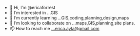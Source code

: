 - 👋 Hi, I’m @ericaforrest
- 👀 I’m interested in ...GIS
- 🌱 I’m currently learning ...GIS,coding,planning,design,maps
- 💞️ I’m looking to collaborate on ...maps,GIS,planning,site plans.
- 📫 How to reach me ...erica.ayla@gmail.com

<!---
ericaforrest/ericaforrest is a ✨ special ✨ repository because its `README.md` (this file) appears on your GitHub profile.
You can click the Preview link to take a look at your changes.
--->

